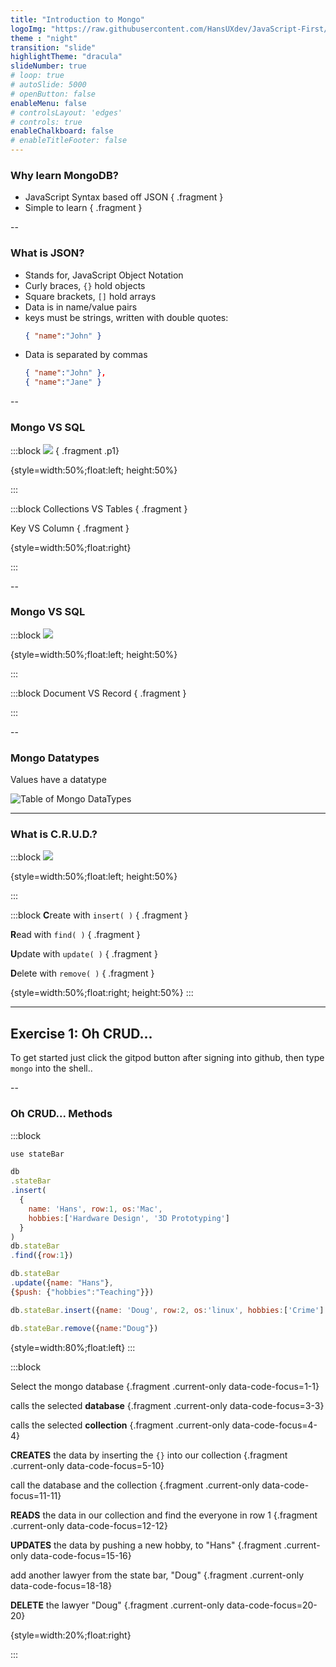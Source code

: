 ```yaml
---
title: "Introduction to Mongo"
logoImg: "https://raw.githubusercontent.com/HansUXdev/JavaScript-First/884d95cce59c213f6bb2af7e6d54977b7e06b048/logo.drawio.svg"
theme : "night"
transition: "slide"
highlightTheme: "dracula"
slideNumber: true
# loop: true
# autoSlide: 5000 
# openButton: false
enableMenu: false
# controlsLayout: 'edges'
# controls: true
enableChalkboard: false
# enableTitleFooter: false
---
```


<style>
.line.focus{background:none;font-size: xx-large;color:#5cc4ea;}
#logo > img {max-height: 10.5em;}
.p1{padding:1em; border:none}
</style>

### Why learn MongoDB?
* JavaScript Syntax based off JSON { .fragment }
* Simple to learn { .fragment }

--

### What is JSON?
* Stands for, JavaScript Object Notation
* Curly braces, `{}` hold objects
* Square brackets, `[]` hold arrays
* Data is in name/value pairs
* keys must be strings, written with double quotes:
  ```JSON
  { "name":"John" }
  ```
* Data is separated by commas
  ```JSON
  { "name":"John" },
  { "name":"Jane" }
  ```


--

### Mongo VS SQL

:::block
[![](assets/mongo-VS-sql.drawio.svg)]() { .fragment .p1}

{style=width:50%;float:left; height:50%}

:::

:::block
Collections VS Tables { .fragment }

Key VS Column { .fragment }

  
{style=width:50%;float:right}

:::

--

### Mongo VS SQL

:::block
[![](assets/mongo-VS-sql-2.drawio.svg)]() 

{style=width:50%;float:left; height:50%}

:::

:::block
Document VS Record { .fragment }

:::


--

### Mongo Datatypes
Values have a datatype

![Table of Mongo DataTypes](assets/datatypes.drawio.svg)

---

### What is C.R.U.D.?


:::block
[![](assets/CRUD.drawio.svg)]() 

{style=width:50%;float:left; height:50%}

:::

:::block
**C**reate with `insert( )` { .fragment }

**R**ead with `find( )` { .fragment }

**U**pdate with `update( )` { .fragment }

**D**elete with `remove( )`  { .fragment }

{style=width:50%;float:right; height:50%}
:::

---

## Exercise 1: Oh CRUD...

To get started just click the gitpod button after signing into github, then type `mongo` into the shell..

--

### Oh CRUD... Methods

:::block
  ```javascript
  use stateBar

  db
  .stateBar
  .insert(
    {
      name: 'Hans', row:1, os:'Mac', 
      hobbies:['Hardware Design', '3D Prototyping'] 
    }
  )
  db.stateBar
  .find({row:1})

  db.stateBar
  .update({name: "Hans"}, 
  {$push: {"hobbies":"Teaching"}})

  db.stateBar.insert({name: 'Doug', row:2, os:'linux', hobbies:['Crime'] })

  db.stateBar.remove({name:"Doug"})
  ```
  {style=width:80%;float:left}
:::

:::block

Select the mongo database {.fragment .current-only data-code-focus=1-1}

calls the selected **database** {.fragment .current-only data-code-focus=3-3}

calls the selected **collection** {.fragment .current-only data-code-focus=4-4}

**CREATES** the data by inserting the `{}` into our collection {.fragment .current-only data-code-focus=5-10}

call the database and the collection {.fragment .current-only data-code-focus=11-11}

**READS** the data in our collection and find the everyone in row 1 {.fragment .current-only data-code-focus=12-12}

**UPDATES** the data by pushing a new hobby, to "Hans" {.fragment .current-only data-code-focus=15-16}

add another lawyer from the state bar, "Doug" {.fragment .current-only data-code-focus=18-18}

**DELETE** the lawyer "Doug" {.fragment .current-only data-code-focus=20-20}

  
{style=width:20%;float:right}

:::






